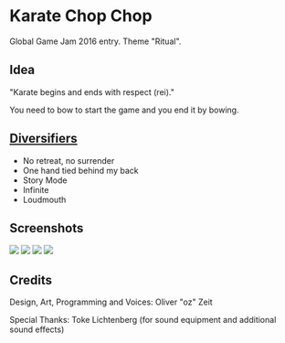 Karate Chop Chop
================

Global Game Jam 2016 entry. Theme "Ritual".

Idea
----

"Karate begins and ends with respect (rei)."

You need to bow to start the game and you end it by bowing.

[Diversifiers](http://globalgamejam.org/news/ggj16-diversifiers-are)
--------------------------------------------------------------------

 * No retreat, no surrender
 * One hand tied behind my back
 * Story Mode
 * Infinite
 * Loudmouth

Screenshots
-----------

![](https://raw.githubusercontent.com/ooz/karate-chop-chop/master/screenshots/screen00.png)
![](https://raw.githubusercontent.com/ooz/karate-chop-chop/master/screenshots/screen01.png)
![](https://raw.githubusercontent.com/ooz/karate-chop-chop/master/screenshots/screen02.png)
![](https://raw.githubusercontent.com/ooz/karate-chop-chop/master/screenshots/screen03.png)

Credits
------------

Design, Art, Programming and Voices:
Oliver "oz" Zeit

Special Thanks:
Toke Lichtenberg
(for sound equipment and additional sound effects)
